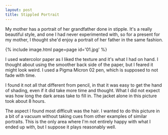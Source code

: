 ```yaml
---
layout: post
title: Stippled Portrait
---
```

My mother has a portrait of her grandfather done in stipple. It's a really
beautiful style, and one I had never experimented with, so for a present for
my mother, I thought she'd enjoy a portrait of her father in the same fashion.

{% include image.html page=page id='01.jpg' %}

I used watercolor paper as I liked the texture and it's what I had on hand. I
thought about using the smoother back side of the paper, but I feared it might
look weird. I used a Pigma Micron 02 pen, which is supposed to not fade with
time.

I found it not all that different from pencil, in that it was easy to get the
hand of shading, even if it did take more time and thought. What I did not
expect was how long the dark areas take to fill in. The jacket alone in this
picture took about 8 hours.

The aspect I found most difficult was the hair. I wanted to do this picture in
a bit of a vacuum without taking cues from other examples of similar portraits.
This is the only area where I'm not entirely happy with what I ended up with,
but I suppose it plays reasonably well.
